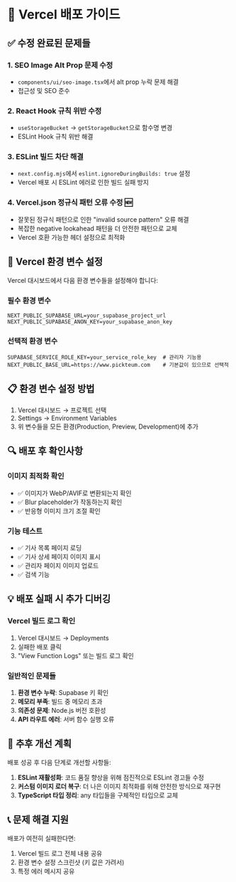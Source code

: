 # 🚀 Vercel 배포 가이드

## ✅ 수정 완료된 문제들

### 1. SEO Image Alt Prop 문제 수정
- `components/ui/seo-image.tsx`에서 alt prop 누락 문제 해결
- 접근성 및 SEO 준수

### 2. React Hook 규칙 위반 수정
- `useStorageBucket` → `getStorageBucket`으로 함수명 변경
- ESLint Hook 규칙 위반 해결

### 3. ESLint 빌드 차단 해결
- `next.config.mjs`에서 `eslint.ignoreDuringBuilds: true` 설정
- Vercel 배포 시 ESLint 에러로 인한 빌드 실패 방지

### 4. Vercel.json 정규식 패턴 오류 수정 🆕
- 잘못된 정규식 패턴으로 인한 "invalid source pattern" 오류 해결
- 복잡한 negative lookahead 패턴을 더 안전한 패턴으로 교체
- Vercel 호환 가능한 헤더 설정으로 최적화

## 🔧 Vercel 환경 변수 설정

Vercel 대시보드에서 다음 환경 변수들을 설정해야 합니다:

### 필수 환경 변수
```
NEXT_PUBLIC_SUPABASE_URL=your_supabase_project_url
NEXT_PUBLIC_SUPABASE_ANON_KEY=your_supabase_anon_key
```

### 선택적 환경 변수
```
SUPABASE_SERVICE_ROLE_KEY=your_service_role_key  # 관리자 기능용
NEXT_PUBLIC_BASE_URL=https://www.pickteum.com    # 기본값이 있으므로 선택적
```

## 📋 환경 변수 설정 방법

1. Vercel 대시보드 → 프로젝트 선택
2. Settings → Environment Variables
3. 위 변수들을 모든 환경(Production, Preview, Development)에 추가

## 🔍 배포 후 확인사항

### 이미지 최적화 확인
- ✅ 이미지가 WebP/AVIF로 변환되는지 확인
- ✅ Blur placeholder가 작동하는지 확인
- ✅ 반응형 이미지 크기 조절 확인

### 기능 테스트
- ✅ 기사 목록 페이지 로딩
- ✅ 기사 상세 페이지 이미지 표시
- ✅ 관리자 페이지 이미지 업로드
- ✅ 검색 기능

## 💡 배포 실패 시 추가 디버깅

### Vercel 빌드 로그 확인
1. Vercel 대시보드 → Deployments
2. 실패한 배포 클릭
3. "View Function Logs" 또는 빌드 로그 확인

### 일반적인 문제들
1. **환경 변수 누락**: Supabase 키 확인
2. **메모리 부족**: 빌드 중 메모리 초과
3. **의존성 문제**: Node.js 버전 호환성
4. **API 라우트 에러**: 서버 함수 실행 오류

## 🔄 추후 개선 계획

배포 성공 후 다음 단계로 개선할 사항들:

1. **ESLint 재활성화**: 코드 품질 향상을 위해 점진적으로 ESLint 경고들 수정
2. **커스텀 이미지 로더 복구**: 더 나은 이미지 최적화를 위해 안전한 방식으로 재구현
3. **TypeScript 타입 정리**: any 타입들을 구체적인 타입으로 교체

## 📞 문제 해결 지원

배포가 여전히 실패한다면:
1. Vercel 빌드 로그 전체 내용 공유
2. 환경 변수 설정 스크린샷 (키 값은 가려서)
3. 특정 에러 메시지 공유